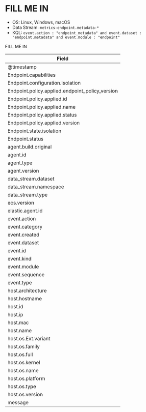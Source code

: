 # FILL ME IN

- OS: Linux, Windows, macOS
- Data Stream: `metrics-endpoint.metadata-*`
- KQL: `event.action : "endpoint_metadata" and event.dataset : "endpoint.metadata" and event.module : "endpoint"`

FILL ME IN

| Field |
|---|
| @timestamp |
| Endpoint.capabilities |
| Endpoint.configuration.isolation |
| Endpoint.policy.applied.endpoint_policy_version |
| Endpoint.policy.applied.id |
| Endpoint.policy.applied.name |
| Endpoint.policy.applied.status |
| Endpoint.policy.applied.version |
| Endpoint.state.isolation |
| Endpoint.status |
| agent.build.original |
| agent.id |
| agent.type |
| agent.version |
| data_stream.dataset |
| data_stream.namespace |
| data_stream.type |
| ecs.version |
| elastic.agent.id |
| event.action |
| event.category |
| event.created |
| event.dataset |
| event.id |
| event.kind |
| event.module |
| event.sequence |
| event.type |
| host.architecture |
| host.hostname |
| host.id |
| host.ip |
| host.mac |
| host.name |
| host.os.Ext.variant |
| host.os.family |
| host.os.full |
| host.os.kernel |
| host.os.name |
| host.os.platform |
| host.os.type |
| host.os.version |
| message |

